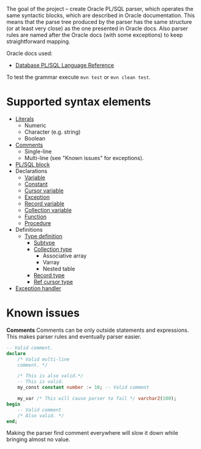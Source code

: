 The goal of the project &ndash; create Oracle PL/SQL parser, which operates the same syntactic blocks, which are described in Oracle documentation. This means that the parse tree produced by the parser has the same structure (or at least very close) as the one presented in Oracle docs. Also parser rules are named after the Oracle docs (with some exceptions) to keep straightforward mapping.

Oracle docs used:
* [Database PL/SQL Language Reference](https://docs.oracle.com/en/database/oracle/oracle-database/20/lnpls/index.html)

To test the grammar execute `mvn test` or `mvn clean test`.

# Supported syntax elements

* [Literals](https://docs.oracle.com/en/database/oracle/oracle-database/20/lnpls/plsql-language-fundamentals.html#GUID-A5970DA8-78B4-460B-971D-C957A80B3B08)
    * Numeric
    * Character (e.g. string)
    * Boolean
* [Comments](https://docs.oracle.com/en/database/oracle/oracle-database/20/lnpls/plsql-language-fundamentals.html#GUID-9DEE49B3-40B3-48A8-8F78-C98399379ACE)
    * Single-line
    * Multi-line (see "Known issues" for exceptions).
* [PL/SQL block](https://docs.oracle.com/en/database/oracle/oracle-database/20/lnpls/overview.html#GUID-826B070B-4888-4398-889B-61A3C6B91349)
* Declarations
    * [Variable](https://docs.oracle.com/en/database/oracle/oracle-database/20/lnpls/scalar-variable-declaration.html#GUID-03124315-0E1E-4154-8EBE-12034CA6AD55)
    * [Constant](https://docs.oracle.com/en/database/oracle/racle-database/20/lnpls/constant-declaration.tml#GUID-C6DA65F8-3F0C-43F3-8BC6-231064E8C1B6)
    * [Cursor variable](https://docs.oracle.com/en/database/oracle/racle-database/20/lnpls/cursor-variable-declaration.tml#GUID-CE884B31-07F0-46AA-8067-EBAF73821F3D)
    * [Exception](https://docs.oracle.com/en/database/oracle/racle-database/20/lnpls/exception-declaration.tml#GUID-AAC8C54F-775C-4E65-B531-0350CFF5B1BD)
    * [Record variable](https://docs.oracle.com/en/database/oracle/racle-database/20/lnpls/record-variable-declaration.tml#GUID-704FC014-561E-422C-9636-EDCA3B996AAD)
    * [Collection variable](https://docs.oracle.com/en/database/oracle/racle-database/20/lnpls/collection-variable.tml#GUID-89A1863C-65A1-40CF-9392-86E9FDC21BE9)
    * [Function](https://docs.oracle.com/en/database/oracle/oracle-database/20/lnpls/function-declaration-and-definition.html#GUID-4E19FB09-46B5-4CE5-8A5B-CD815C29DA1C__CJADJIFC)
    * [Procedure](https://docs.oracle.com/en/database/oracle/oracle-database/20/lnpls/procedure-declaration-and-definition.html#GUID-9A48D7CE-3720-46A4-B5CA-C2250CA86AF2__CJACCJID)
* Definitions
    * [Type definition](https://docs.oracle.com/en/database/oracle/oracle-database/20/lnpls/block.html#GUID-9ACEB9ED-567E-4E1A-A16A-B8B35214FC9D__CJACIHEC)
        * [Subtype](https://docs.oracle.com/en/database/oracle/oracle-database/20/lnpls/block.html#GUID-9ACEB9ED-567E-4E1A-A16A-B8B35214FC9D__CHDCIGAD)
        * [Collection type](https://docs.oracle.com/en/database/oracle/oracle-database/20/lnpls/collection-variable.html#GUID-89A1863C-65A1-40CF-9392-86E9FDC21BE9__CJABBGEE)
            * Associative array
            * Varray
            * Nested table
        * [Record type](https://docs.oracle.com/en/database/oracle/oracle-database/20/lnpls/record-variable-declaration.html#GUID-704FC014-561E-422C-9636-EDCA3B996AAD__CJAJCHJA)
        * [Ref cursor type](https://docs.oracle.com/en/database/oracle/oracle-database/20/lnpls/cursor-variable-declaration.html#GUID-CE884B31-07F0-46AA-8067-EBAF73821F3D__CJAIGBFF)
* [Exception handler](https://docs.oracle.com/en/database/oracle/oracle-database/20/lnpls/exception-handler.html#GUID-3FECF29B-A240-4191-A635-92C612D00C4D)

# Known issues

**Comments**
Comments can be only outside statements and expressions. This makes parser rules and eventually parser easier. 
```sql
-- Valid comment.
declare
    /* Valid multi-line
    comment. */

    /* This is also valid.*/
    -- This is valid.
    my_const constant number := 10; -- Valid comment

    my_var /* This will cause parser to fail */ varchar2(100);
begin
    -- Valid comment
    /* Also valid. */
end;
```
Making the parser find comment everywhere will slow it down while bringing almost no value.
